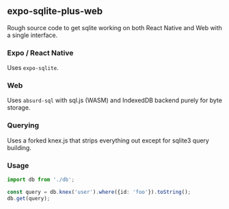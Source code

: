 ## expo-sqlite-plus-web

Rough source code to get sqlite working on both React Native and
Web with a single interface.

### Expo / React Native

Uses `expo-sqlite`.

### Web

Uses `absurd-sql` with sql.js (WASM) and IndexedDB backend purely for byte storage.

### Querying

Uses a forked knex.js that strips everything out except for sqlite3 query building.

### Usage

```ts
import db from './db';

const query = db.knex('user').where({id: 'foo'}).toString();
db.get(query);
```

